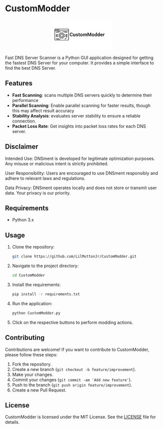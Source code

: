 # CustomModder

<p align="center">
  <img src="./documentation_images/CustomModder-logo.png" alt="CustomModder Logo" width="200">
</p>

Fast DNS Server Scanner is a Python GUI application designed for getting the fastest DNS Server for your computer. It provides a simple interface to find the best DNS Server.

## Features

- **Fast Scanning**: scans multiple DNS servers quickly to determine their performance
- **Parallel Scanning**: Enable parallel scanning for faster results, though this may affect result accuracy
- **Stability Analysis**: evaluates server stability to ensure a reliable connection.
- **Packet Loss Rate**: Get insights into packet loss rates for each DNS server.

## Disclaimer

Intended Use: DNSment is developed for legitimate optimization purposes. Any misuse or malicious intent is strictly prohibited.

User Responsibility: Users are encouraged to use DNSment responsibly and adhere to relevant laws and regulations.

Data Privacy: DNSment operates locally and does not store or transmit user data. Your privacy is our priority.

## Requirements

- Python 3.x

## Usage

1. Clone the repository:
    ```bash
    git clone https://github.com/LilMuttonJr/CustomModder.git
    ```

2. Navigate to the project directory:
    ```bash
    cd CustomModder
    ```
3. Install the requirements:
    ```bash
    pip install -r requirements.txt
    ````
4. Run the application:
    ```bash
    python CustomModder.py
    ```


4. Click on the respective buttons to perform modding actions.

## Contributing

Contributions are welcome! If you want to contribute to CustomModder, please follow these steps:

1. Fork the repository.
2. Create a new branch (`git checkout -b feature/improvement`).
3. Make your changes.
4. Commit your changes (`git commit -am 'Add new feature'`).
5. Push to the branch (`git push origin feature/improvement`).
6. Create a new Pull Request.

## License

CustomModder is licensed under the MIT License. See the [LICENSE](LICENSE) file for details.

